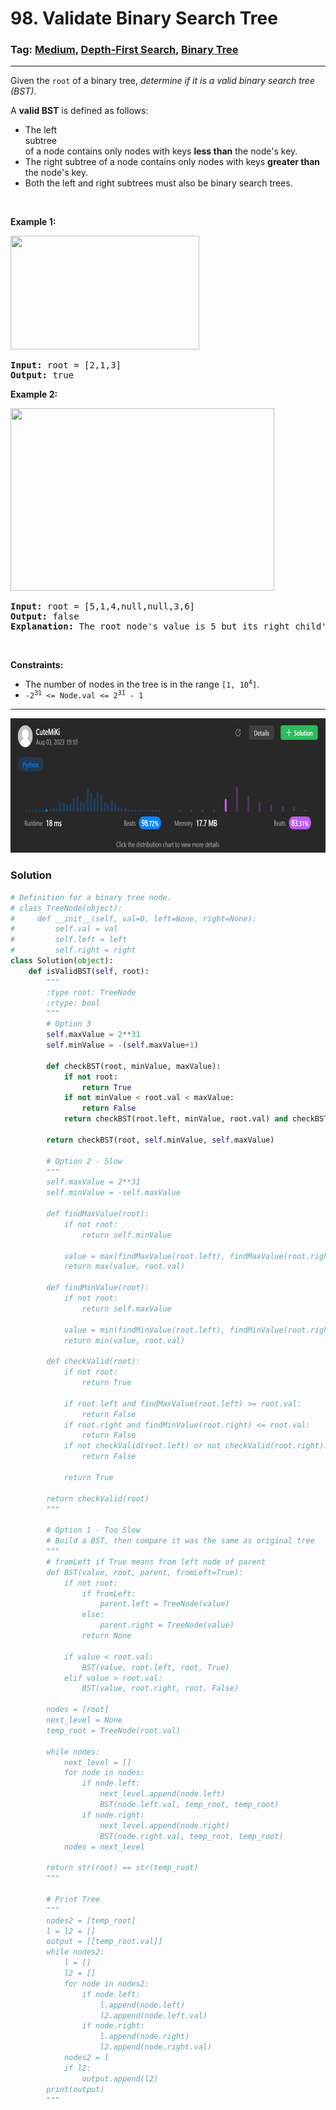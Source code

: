 # 98. Validate Binary Search Tree
### Tag: [Medium](https://github.com/TheOnlyMiki/LeetCode-For-Fun/tree/main#medium-level), [Depth-First Search](https://github.com/TheOnlyMiki/LeetCode-For-Fun/tree/main#depth-first-search), [Binary Tree](https://github.com/TheOnlyMiki/LeetCode-For-Fun/tree/main#binary-tree)
---
<div class="px-5 pt-4"><div class="flex"></div><div class="xFUwe" data-track-load="description_content"><p>Given the <code>root</code> of a binary tree, <em>determine if it is a valid binary search tree (BST)</em>.</p>

<p>A <strong>valid BST</strong> is defined as follows:</p>

<ul>
	<li>The left <span data-keyword="subtree" class=" cursor-pointer relative text-dark-blue-s text-sm"><div class="popover-wrapper inline-block" data-headlessui-state=""><div><div id="headlessui-popover-button-:ru:" aria-expanded="false" data-headlessui-state="">subtree</div></div></div></span> of a node contains only nodes with keys <strong>less than</strong> the node's key.</li>
	<li>The right subtree of a node contains only nodes with keys <strong>greater than</strong> the node's key.</li>
	<li>Both the left and right subtrees must also be binary search trees.</li>
</ul>

<p>&nbsp;</p>
<p><strong class="example">Example 1:</strong></p>
<img alt="" src="https://assets.leetcode.com/uploads/2020/12/01/tree1.jpg" style="width: 302px; height: 182px;">
<pre><strong>Input:</strong> root = [2,1,3]
<strong>Output:</strong> true
</pre>

<p><strong class="example">Example 2:</strong></p>
<img alt="" src="https://assets.leetcode.com/uploads/2020/12/01/tree2.jpg" style="width: 422px; height: 292px;">
<pre><strong>Input:</strong> root = [5,1,4,null,null,3,6]
<strong>Output:</strong> false
<strong>Explanation:</strong> The root node's value is 5 but its right child's value is 4.
</pre>

<p>&nbsp;</p>
<p><strong>Constraints:</strong></p>

<ul>
	<li>The number of nodes in the tree is in the range <code>[1, 10<sup>4</sup>]</code>.</li>
	<li><code>-2<sup>31</sup> &lt;= Node.val &lt;= 2<sup>31</sup> - 1</code></li>
</ul>
</div></div>

---
<img src="Submit.png" width="700" height="215" />

### Solution

```python
# Definition for a binary tree node.
# class TreeNode(object):
#     def __init__(self, val=0, left=None, right=None):
#         self.val = val
#         self.left = left
#         self.right = right
class Solution(object):
    def isValidBST(self, root):
        """
        :type root: TreeNode
        :rtype: bool
        """
        # Option 3
        self.maxValue = 2**31
        self.minValue = -(self.maxValue+1)

        def checkBST(root, minValue, maxValue):
            if not root:
                return True
            if not minValue < root.val < maxValue:
                return False
            return checkBST(root.left, minValue, root.val) and checkBST(root.right, root.val, maxValue)

        return checkBST(root, self.minValue, self.maxValue)

        # Option 2 - Slow
        """
        self.maxValue = 2**31
        self.minValue = -self.maxValue

        def findMaxValue(root):
            if not root:
                return self.minValue
            
            value = max(findMaxValue(root.left), findMaxValue(root.right))
            return max(value, root.val)

        def findMinValue(root):
            if not root:
                return self.maxValue

            value = min(findMinValue(root.left), findMinValue(root.right))
            return min(value, root.val)

        def checkValid(root):
            if not root:
                return True

            if root.left and findMaxValue(root.left) >= root.val:
                return False
            if root.right and findMinValue(root.right) <= root.val:
                return False
            if not checkValid(root.left) or not checkValid(root.right):
                return False

            return True

        return checkValid(root)
        """

        # Option 1 - Too Slow
        # Build a BST, then compare it was the same as original tree
        """
        # fromLeft if True means from left node of parent
        def BST(value, root, parent, fromLeft=True):
            if not root:
                if fromLeft:
                    parent.left = TreeNode(value)
                else:
                    parent.right = TreeNode(value)
                return None

            if value < root.val:
                BST(value, root.left, root, True)
            elif value > root.val:
                BST(value, root.right, root, False)
        
        nodes = [root]
        next_level = None
        temp_root = TreeNode(root.val)

        while nodes:
            next_level = []
            for node in nodes:
                if node.left:
                    next_level.append(node.left)
                    BST(node.left.val, temp_root, temp_root)
                if node.right:
                    next_level.append(node.right)
                    BST(node.right.val, temp_root, temp_root)
            nodes = next_level
        
        return str(root) == str(temp_root)
        """

        # Print Tree
        """
        nodes2 = [temp_root]
        l = l2 = []
        output = [[temp_root.val]]
        while nodes2:
            l = []
            l2 = []
            for node in nodes2:
                if node.left:
                    l.append(node.left)
                    l2.append(node.left.val)
                if node.right:
                    l.append(node.right)
                    l2.append(node.right.val)
            nodes2 = l
            if l2:
                output.append(l2)
        print(output)
        """
```
